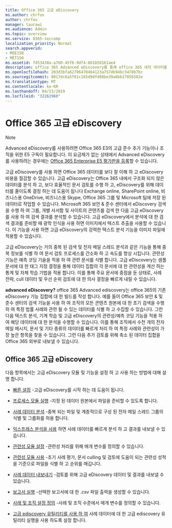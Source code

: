 ```yaml
---
title: Office 365 고급 eDiscovery
ms.author: chrfox
author: chrfox
manager: laurawi
ms.audience: Admin
ms.topic: overview
ms.service: O365-seccomp
localization_priority: Normal
search.appverid:
- MOE150
- MET150
ms.assetid: fd53438a-a760-45f6-9df4-861b50161ae4
description: office 365 Advanced eDiscovery를 통해 office 365 내의 데이터를 분석 하 고, 문서 검토를 간소화 하 고, 효율적인 eDiscovery를 결정 하는 데 도움이 되는 방법을 알아봅니다.
ms.openlocfilehash: 203d3bfa627064704b4123a757db94bc3478b7bc
ms.sourcegitcommit: 0017dc6a5f81c165d9dfd88be39a6bb17856582e
ms.translationtype: MT
ms.contentlocale: ko-KR
ms.lasthandoff: 04/23/2019
ms.locfileid: "32262960"
---
```

# <a name="office-365-advanced-ediscovery"></a>Office 365 고급 eDiscovery

> [!NOTE]
> Advanced eDiscovery를 사용하려면 Office 365 E3의 고급 준수 추가 기능이나 조직을 위한 E5 구독이 필요합니다. 이 요금제가 없는 상태에서 Advanced eDiscovery를 사용하려는 경우에는 [Office 365 Enterprise E5 평가판을 등록](https://go.microsoft.com/fwlink/p/?LinkID=698279)할 수 있습니다. 
  
고급 eDiscovery를 사용 하면 Office 365 데이터를 보다 잘 이해 하 고 eDiscovery 비용을 절감할 수 있습니다. 고급 eDiscovery는 Office 365 내에서 구조화 되지 않은 데이터를 분석 하 고, 보다 효율적인 문서 검토를 수행 하 고, eDiscovery를 위해 데이터를 줄이도록 결정 하는 데 도움이 됩니다 Exchange online, SharePoint online, 비즈니스용 OneDrive, 비즈니스용 Skype, Office 365 그룹 및 Microsoft 팀에 저장 된 데이터로 작업할 수 있습니다. Microsoft 365 보안 &amp; 준수 센터에서 eDiscovery 검색을 수행 하 여 그룹, 개별 사서함 및 사이트의 콘텐츠를 검색 한 다음 고급 eDiscovery를 사용 하 여 검색 결과를 분석할 수 있습니다. 고급 eDiscovery에서 분석에 대 한 검색 결과를 준비할 때 광학 인식을 사용 하면 이미지에서 텍스트 추출을 사용할 수 있습니다. 이 기능을 사용 하면 고급 eDiscovery의 강력한 텍스트 분석 기능을 이미지 파일에 적용할 수 있습니다.
  
고급 eDiscovery는 거의 중복 된 검색 및 전자 메일 스레드 분석과 같은 기능을 통해 중복 정보를 식별 하 여 문서 검토 프로세스를 간소화 하 고 속도를 향상 시킵니다. 관련성 기능은 예측 코딩 기술을 적용 하 여 관련 문서를 식별 합니다. 고급 eDiscovery는 샘플 문서에 대 한 태그 지정 결정을 통해 데이터 집합의 각 문서에 대 한 관련성을 계산 하는 통계 및 자체 학습 기법을 적용 합니다. 이를 통해 주요 문서에 중점을 둔 상태로, 사례 전략, cull 데이터 및 우선 순위 검토에 대 한 의사 결정을 빠르게 내릴 수 있습니다.
  
 **advanced eDiscovery?** office 365 Advanced ediscovery는 office 365의 기존 eDiscovery 기능 집합에 대 한 빌드를 작성 합니다. 예를 들어 Office 365 보안 &amp; 및 준수 센터의 검색 기능을 사용 하 여 조직의 모든 콘텐츠 원본에 대 한 초기 검색을 수행 하 여 특정 법률 사례와 관련 될 수 있는 데이터를 식별 하 고 수집할 수 있습니다. 그런 다음 텍스트 분석, 기계 학습 및 고급 eDiscovery의 관련성/예측 코딩 기능을 적용 하 여 해당 데이터에 대 한 분석을 수행할 수 있습니다. 이를 통해 조직에서 수천 개의 전자 메일 메시지, 문서 및 기타 종류의 데이터를 빠르게 처리 하 여 특정 사례와 관련성이 가장 높은 항목을 찾을 수 있습니다. 그런 다음 추가 검토를 위해 축소 된 데이터 집합을 Office 365 외부로 내보낼 수 있습니다. 
  
## <a name="office-365-advanced-ediscovery"></a>Office 365 고급 eDiscovery

다음 항목에서는 고급 eDiscovery 모듈 및 기능을 설정 하 고 사용 하는 방법에 대해 설명 합니다.
  
- [빠른 설정](quick-setup-for-advanced-ediscovery.md) -고급 eDiscovery를 시작 하는 데 도움이 됩니다. 
    
- [프로세스 모듈 실행](run-the-process-module-in-advanced-ediscovery.md) -지정 된 데이터 원본에서 파일을 준비할 수 있도록 합니다. 
    
- [사례 데이터 분석](analyze-case-data-with-advanced-ediscovery.md) -중복 되는 파일 및 계층적으로 구성 된 전자 메일 스레드 그룹의 식별 및 그룹화를 허용 합니다. 

- [익스프레스 분석을 사용](use-express-analysis-in-advanced-ediscovery.md) 하면 사례 데이터를 빠르게 분석 하 고 결과를 내보낼 수 있습니다. 
    
- [관련성 모듈 설정](manage-relevance-setup-in-advanced-ediscovery.md) -관련성 처리를 위해 매개 변수를 정의할 수 있습니다. 
    
- [관련성 모듈 사용](use-relevance-in-advanced-ediscovery.md) -초기 사례 평가, 문서 culling 및 검토에 도움이 되는 관련성 성적을 기준으로 파일을 식별 하 고 순위를 매깁니다. 
    
- [사례 데이터 내보내기](export-case-data-in-advanced-ediscovery.md) -검토를 위해 고급 eDiscovery 데이터 및 결과를 내보낼 수 있습니다. 
    
- [보고서 실행](run-reports-in-advanced-ediscovery.md) -선택한 보고서에 대 한 .csv 파일 출력을 생성할 수 있습니다. 
    
- [사례 및 조직 설정 정의](define-case-and-tenant-settings-in-advanced-ediscovery.md) -사례 및 조직 수준에서 매개 변수를 정의할 수 있습니다. 
    
- [고급 ediscovery 유틸리티를 사용 하 여](use-advanced-ediscovery-utilities.md) 사례 데이터에 대 한 고급 ediscovery 유틸리티 실행을 사용 하도록 설정 합니다. 
